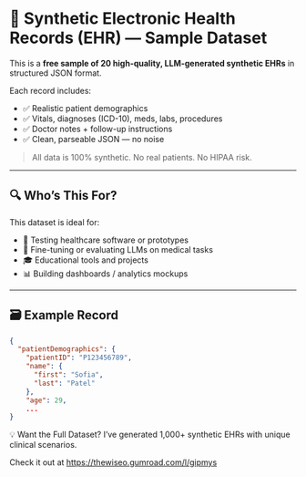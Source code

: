 # 🧬 Synthetic Electronic Health Records (EHR) — Sample Dataset

This is a **free sample of 20 high-quality, LLM-generated synthetic EHRs** in structured JSON format.

Each record includes:
- ✅ Realistic patient demographics
- ✅ Vitals, diagnoses (ICD-10), meds, labs, procedures
- ✅ Doctor notes + follow-up instructions
- ✅ Clean, parseable JSON — no noise

> All data is 100% synthetic. No real patients. No HIPAA risk.

---

## 🔍 Who’s This For?

This dataset is ideal for:
- 🧪 Testing healthcare software or prototypes
- 🧠 Fine-tuning or evaluating LLMs on medical tasks
- 🎓 Educational tools and projects
- 📊 Building dashboards / analytics mockups

---

## 🗃 Example Record

```json
{
  "patientDemographics": {
    "patientID": "P123456789",
    "name": {
      "first": "Sofia",
      "last": "Patel"
    },
    "age": 29,
    ...
}
```
💡 Want the Full Dataset?
I’ve generated 1,000+ synthetic EHRs with unique clinical scenarios.

Check it out at 
https://thewiseo.gumroad.com/l/gipmys
